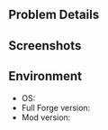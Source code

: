 
## Problem Details

<!-- If this issue is about a problem: -->

<!-- Please detail the problem here, including:
  -- Expected behavior
  -- Actual behavior
  -- Detailed logs of the issue (using a service like [PasteBin](https://pastebin.com/)) -->

<!-- else: delete this section and detail your feature request! -->

<!-- ## Feature Request -->

## Screenshots

<!-- Please write here if applicable, else delete this section -->

## Environment

-   OS: <!-- Please write here -->
-   Full Forge version: <!-- Please write here (include Minecraft version) -->
-   Mod version: <!-- Please write here -->

<!-- Thank you for your contribution! -->
